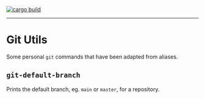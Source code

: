 [![cargo build](https://github.com/geoffjay/git-utils/actions/workflows/build.yml/badge.svg)](https://github.com/geoffjay/git-utils/actions/workflows/build.yml)

---

# Git Utils

Some personal `git` commands that have been adapted from aliases.

## `git-default-branch`

Prints the default branch, eg. `main` or `master`, for a repository.
